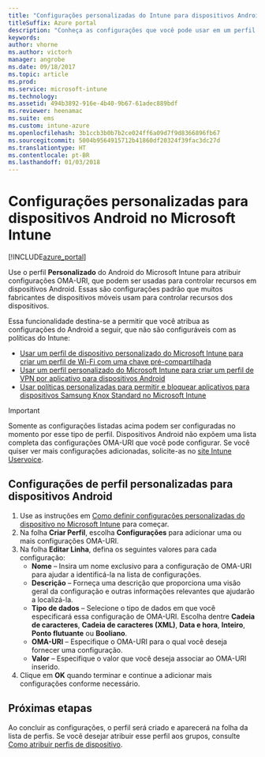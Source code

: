 ```yaml
---
title: "Configurações personalizadas do Intune para dispositivos Android"
titleSuffix: Azure portal
description: "Conheça as configurações que você pode usar em um perfil personalizado do Android."
keywords: 
author: vhorne
ms.author: victorh
manager: angrobe
ms.date: 09/18/2017
ms.topic: article
ms.prod: 
ms.service: microsoft-intune
ms.technology: 
ms.assetid: 494b3892-916e-4b40-9b67-61adec889bdf
ms.reviewer: heenamac
ms.suite: ems
ms.custom: intune-azure
ms.openlocfilehash: 3b1ccb3b0b7b2ce024ff6a09d7f9d8366896fb67
ms.sourcegitcommit: 5004b9564915712b41860df20324f39fac3dc27d
ms.translationtype: HT
ms.contentlocale: pt-BR
ms.lasthandoff: 01/03/2018
---
```

# <a name="custom-settings-for-android-devices-in-microsoft-intune"></a>Configurações personalizadas para dispositivos Android no Microsoft Intune

[!INCLUDE[azure_portal](./includes/azure_portal.md)]

Use o perfil **Personalizado** do Android do Microsoft Intune para atribuir configurações OMA-URI, que podem ser usadas para controlar recursos em dispositivos Android. Essas são configurações padrão que muitos fabricantes de dispositivos móveis usam para controlar recursos dos dispositivos.

Essa funcionalidade destina-se a permitir que você atribua as configurações do Android a seguir, que não são configuráveis com as políticas do Intune:

- [Usar um perfil de dispositivo personalizado do Microsoft Intune para criar um perfil de Wi-Fi com uma chave pré-compartilhada](/intune/wi-fi-profile-shared-key)
- [Usar um perfil personalizado do Microsoft Intune para criar um perfil de VPN por aplicativo para dispositivos Android](/intune/android-pulse-secure-per-app-vpn)
- [Usar políticas personalizadas para permitir e bloquear aplicativos para dispositivos Samsung Knox Standard no Microsoft Intune](/intune/samsung-knox-apps-allow-block)

>[!IMPORTANT]
>Somente as configurações listadas acima podem ser configuradas no momento por esse tipo de perfil. Dispositivos Android não expõem uma lista completa das configurações OMA-URI que você pode configurar. Se você quiser ver mais configurações adicionadas, solicite-as no [site Intune Uservoice](https://microsoftintune.uservoice.com/forums/291681-ideas).

## <a name="custom-profile-settings-for-android-devices"></a>Configurações de perfil personalizadas para dispositivos Android

1. Use as instruções em [Como definir configurações personalizadas do dispositivo no Microsoft Intune](custom-settings-configure.md) para começar.
2. Na folha **Criar Perfil**, escolha **Configurações** para adicionar uma ou mais configurações OMA-URI.
3. Na folha **Editar Linha**, defina os seguintes valores para cada configuração:
    - **Nome** – Insira um nome exclusivo para a configuração de OMA-URI para ajudar a identificá-la na lista de configurações.
    - **Descrição** – Forneça uma descrição que proporciona uma visão geral da configuração e outras informações relevantes que ajudarão a localizá-la.
    - **Tipo de dados** – Selecione o tipo de dados em que você especificará essa configuração de OMA-URI. Escolha dentre **Cadeia de caracteres**, **Cadeia de caracteres (XML)**, **Data e hora**, **Inteiro**, **Ponto flutuante** ou **Booliano**.
    - **OMA-URI** – Especifique o OMA-URI para o qual você deseja fornecer uma configuração.
    - **Valor** – Especifique o valor que você deseja associar ao OMA-URI inserido.
4. Clique em **OK** quando terminar e continue a adicionar mais configurações conforme necessário.

## <a name="next-steps"></a>Próximas etapas

Ao concluir as configurações, o perfil será criado e aparecerá na folha da lista de perfis. Se você desejar atribuir esse perfil aos grupos, consulte [Como atribuir perfis de dispositivo](device-profile-assign.md).




